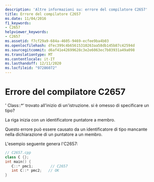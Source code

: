 ```yaml
---
description: 'Altre informazioni su: errore del compilatore C2657'
title: Errore del compilatore C2657
ms.date: 11/04/2016
f1_keywords:
- C2657
helpviewer_keywords:
- C2657
ms.assetid: f7cf29a9-684a-4605-9469-ecfee9ba4b03
ms.openlocfilehash: dfec399c4b65615310263aa58db145b87c42594d
ms.sourcegitcommit: d6af41e42699628c3e2e6063ec7b03931a49a098
ms.translationtype: MT
ms.contentlocale: it-IT
ms.lasthandoff: 12/11/2020
ms.locfileid: "97286072"
---
```

# <a name="compiler-error-c2657"></a>Errore del compilatore C2657

' Class::*' trovato all'inizio di un'istruzione. si è omesso di specificare un tipo?

La riga inizia con un identificatore puntatore a membro.

Questo errore può essere causato da un identificatore di tipo mancante nella dichiarazione di un puntatore a un membro.

L'esempio seguente genera l'C2657:

```cpp
// C2657.cpp
class C {};
int main() {
   C::* pmc1;        // C2657
   int C::* pmc2;   // OK
}
```
